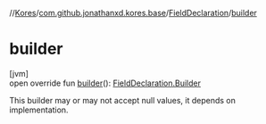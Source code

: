 //[Kores](../../../index.md)/[com.github.jonathanxd.kores.base](../index.md)/[FieldDeclaration](index.md)/[builder](builder.md)

# builder

[jvm]\
open override fun [builder](builder.md)(): [FieldDeclaration.Builder](-builder/index.md)

This builder may or may not accept null values, it depends on implementation.
